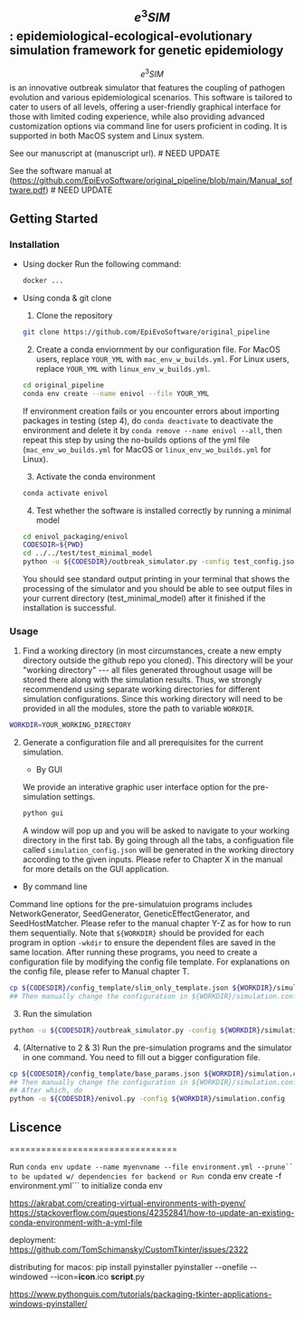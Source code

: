 ## $$e^{3}SIM$$: epidemiological-ecological-evolutionary simulation framework for genetic epidemiology

$$e^{3}SIM$$ is an innovative outbreak simulator that features the coupling of pathogen evolution and various epidemiological scenarios. This software is tailored to cater to users of all levels, offering a user-friendly graphical interface for those with limited coding experience, while also providing advanced customization options via command line for users proficient in coding. It is supported in both MacOS system and Linux system.

See our manuscript at (manuscript url). # NEED UPDATE

See the software manual at (https://github.com/EpiEvoSoftware/original_pipeline/blob/main/Manual_software.pdf) # NEED UPDATE

## Getting Started

### Installation

* Using docker
  Run the following command:
  ```sh
  docker ...
  ```
  
* Using conda & git clone
  1. Clone the repository
  ```sh
  git clone https://github.com/EpiEvoSoftware/original_pipeline
  ```
  
  2. Create a conda enviornment by our configuration file. For MacOS users, replace `YOUR_YML` with `mac_env_w_builds.yml`. For Linux users, replace `YOUR_YML` with `linux_env_w_builds.yml`.
  ```sh
  cd original_pipeline
  conda env create --name enivol --file YOUR_YML
  ```
  If environment creation fails or you encounter errors about importing packages in testing (step 4), do `conda deactivate` to deactivate the environment and delete it by `conda remove --name enivol --all`, then repeat this step by using the no-builds options of the yml file (`mac_env_wo_builds.yml` for MacOS or `linux_env_wo_builds.yml` for Linux).
  
  3. Activate the conda environment
  ```sh
  conda activate enivol
  ```
  
  4. Test whether the software is installed correctly by running a minimal model
  ```sh
  cd enivol_packaging/enivol
  CODESDIR=${PWD}
  cd ../../test/test_minimal_model
  python -u ${CODESDIR}/outbreak_simulator.py -config test_config.json
  ```
  You should see standard output printing in your terminal that shows the processing of the simulator and you should be able to see output files in your current directory (test_minimal_model) after it finished if the installation is successful.


### Usage

1. Find a working directory (in most circumstances, create a new empty directory outside the github repo you cloned). This directory will be your "working directory" --- all files generated throughout usage will be stored there along with the simulation results. Thus, we strongly recommendend using separate working directories for different simulation configurations. Since this working directory will need to be provided in all the modules, store the path to variable `WORKDIR`.
```sh
WORKDIR=YOUR_WORKING_DIRECTORY
```

2. Generate a configuration file and all prerequisites for the current simulation.
   * By GUI
     
   We provide an interative graphic user interface option for the pre-simulation settings.
    ```sh
    python gui
    ```
    A window will pop up and you will be asked to navigate to your working directory in the first tab. By going through all the tabs, a configuation file called `simulation_config.json` will be generated in the working directory according to the given inputs. Please refer to Chapter X in the manual for more details on the GUI application.
  
  * By command line
     
  Command line options for the pre-simulatuion programs includes NetworkGenerator, SeedGenerator, GeneticEffectGenerator, and SeedHostMatcher. Please refer to the manual chapter Y-Z as for how to run them sequentially. Note that `${WORKDIR}` should be provided for each program in option `-wkdir` to ensure the dependent files are saved in the same location. After running these programs, you need to create a configuration file by modifying the config file template. For explanations on the config file, please refer to Manual chapter T.
```sh
cp ${CODESDIR}/config_template/slim_only_template.json ${WORKDIR}/simulation.config
## Then manually change the configuration in ${WORKDIR}/simulation.config.
```

3. Run the simulation
```sh
python -u ${CODESDIR}/outbreak_simulator.py -config ${WORKDIR}/simulation.config
```

4. (Alternative to 2 & 3) Run the pre-simulation programs and the simulator in one command. You need to fill out a bigger configuration file.
```sh
cp ${CODESDIR}/config_template/base_params.json ${WORKDIR}/simulation.config
## Then manually change the configuration in ${WORKDIR}/simulation.config.
## After which, do
python -u ${CODESDIR}/enivol.py -config ${WORKDIR}/simulation.config
```

## Liscence

================================

Run ```conda env update --name myenvname --file environment.yml --prune`` to be updated w/ dependencies for backend
or
Run ```conda env create -f environment.yml``` to initialize conda env

https://akrabat.com/creating-virtual-environments-with-pyenv/
https://stackoverflow.com/questions/42352841/how-to-update-an-existing-conda-environment-with-a-yml-file


deployment: https://github.com/TomSchimansky/CustomTkinter/issues/2322


distributing for macos:
pip install pyinstaller
pyinstaller --onefile --windowed --icon=__icon__.ico __script__.py

https://www.pythonguis.com/tutorials/packaging-tkinter-applications-windows-pyinstaller/
